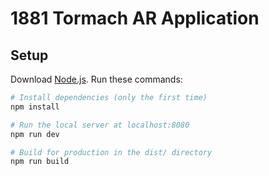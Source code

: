 # 1881 Tormach AR Application

## Setup
Download [Node.js](https://nodejs.org/en/download/).
Run these commands:

``` bash
# Install dependencies (only the first time)
npm install

# Run the local server at localhost:8080
npm run dev

# Build for production in the dist/ directory
npm run build
```
